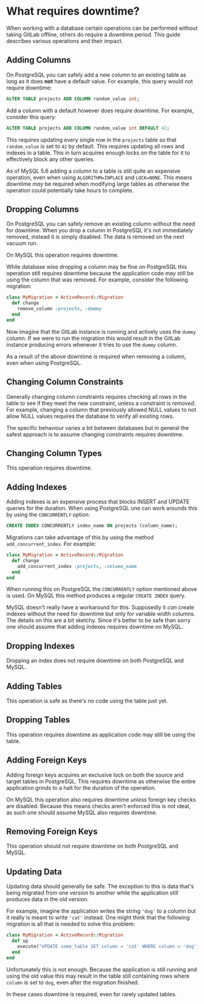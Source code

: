 # What requires downtime?

When working with a database certain operations can be performed without taking
GitLab offline, others do require a downtime period. This guide describes
various operations and their impact.

## Adding Columns

On PostgreSQL you can safely add a new column to an existing table as long as it
does **not** have a default value. For example, this query would not require
downtime:

```sql
ALTER TABLE projects ADD COLUMN random_value int;
```

Add a column _with_ a default however does require downtime. For example,
consider this query:

```sql
ALTER TABLE projects ADD COLUMN random_value int DEFAULT 42;
```

This requires updating every single row in the `projects` table so that
`random_value` is set to `42` by default. This requires updating all rows and
indexes in a table. This in turn acquires enough locks on the table for it to
effectively block any other queries.

As of MySQL 5.6 adding a column to a table is still quite an expensive
operation, even when using `ALGORITHM=INPLACE` and `LOCK=NONE`. This means
downtime _may_ be required when modifying large tables as otherwise the
operation could potentially take hours to complete.

## Dropping Columns

On PostgreSQL you can safely remove an existing column without the need for
downtime. When you drop a column in PostgreSQL it's not immediately removed,
instead it is simply disabled. The data is removed on the next vacuum run.

On MySQL this operation requires downtime.

While database wise dropping a column may be fine on PostgreSQL this operation
still requires downtime because the application code may still be using the
column that was removed. For example, consider the following migration:

```ruby
class MyMigration < ActiveRecord::Migration
  def change
    remove_column :projects, :dummy
  end
end
```

Now imagine that the GitLab instance is running and actively uses the `dummy`
column. If we were to run the migration this would result in the GitLab instance
producing errors whenever it tries to use the `dummy` column.

As a result of the above downtime _is_ required when removing a column, even
when using PostgreSQL.

## Changing Column Constraints

Generally changing column constraints requires checking all rows in the table to
see if they meet the new constraint, unless a constraint is _removed_. For
example, changing a column that previously allowed NULL values to not allow NULL
values requires the database to verify all existing rows.

The specific behaviour varies a bit between databases but in general the safest
approach is to assume changing constraints requires downtime.

## Changing Column Types

This operation requires downtime.

## Adding Indexes

Adding indexes is an expensive process that blocks INSERT and UPDATE queries for
the duration. When using PostgreSQL one can work arounds this by using the
`CONCURRENTLY` option:

```sql
CREATE INDEX CONCURRENTLY index_name ON projects (column_name);
```

Migrations can take advantage of this by using the method
`add_concurrent_index`. For example:

```ruby
class MyMigration < ActiveRecord::Migration
  def change
    add_concurrent_index :projects, :column_name
  end
end
```

When running this on PostgreSQL the `CONCURRENTLY` option mentioned above is
used. On MySQL this method produces a regular `CREATE INDEX` query.

MySQL doesn't really have a workaround for this. Supposedly it _can_ create
indexes without the need for downtime but only for variable width columns. The
details on this are a bit sketchy. Since it's better to be safe than sorry one
should assume that adding indexes requires downtime on MySQL.

## Dropping Indexes

Dropping an index does not require downtime on both PostgreSQL and MySQL.

## Adding Tables

This operation is safe as there's no code using the table just yet.

## Dropping Tables

This operation requires downtime as application code may still be using the
table.

## Adding Foreign Keys

Adding foreign keys acquires an exclusive lock on both the source and target
tables in PostgreSQL. This requires downtime as otherwise the entire application
grinds to a halt for the duration of the operation.

On MySQL this operation also requires downtime _unless_ foreign key checks are
disabled. Because this means checks aren't enforced this is not ideal, as such
one should assume MySQL also requires downtime.

## Removing Foreign Keys

This operation should not require downtime on both PostgreSQL and MySQL.

## Updating Data

Updating data should generally be safe. The exception to this is data that's
being migrated from one version to another while the application still produces
data in the old version.

For example, imagine the application writes the string `'dog'` to a column but
it really is meant to write `'cat'` instead. One might think that the following
migration is all that is needed to solve this problem:

```ruby
class MyMigration < ActiveRecord::Migration
  def up
    execute("UPDATE some_table SET column = 'cat' WHERE column = 'dog';")
  end
end
```

Unfortunately this is not enough. Because the application is still running and
using the old value this may result in the table still containing rows where
`column` is set to `dog`, even after the migration finished.

In these cases downtime _is_ required, even for rarely updated tables.
